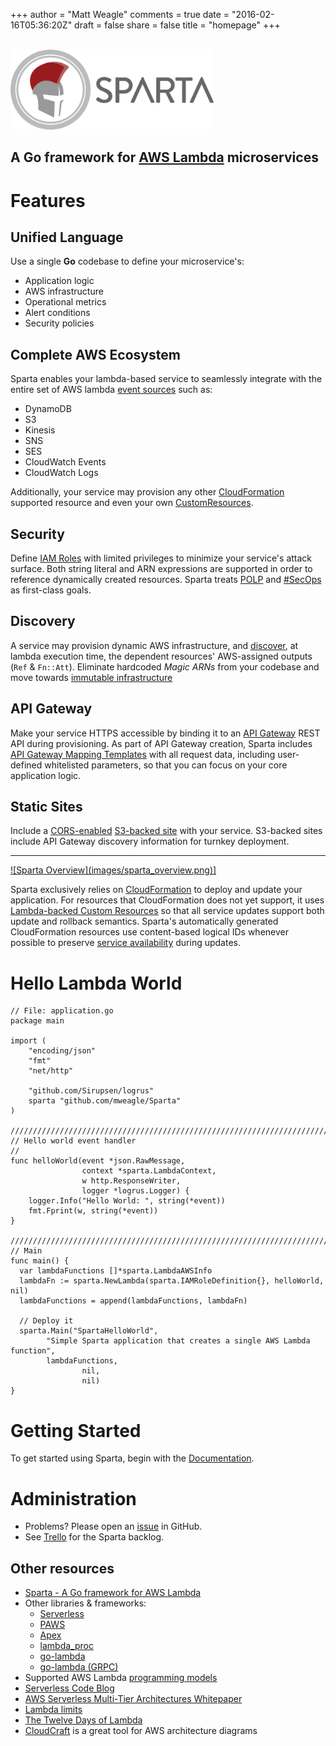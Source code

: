 +++
author = "Matt Weagle"
comments = true
date = "2016-02-16T05:36:20Z"
draft = false
share = false
title = "homepage"
+++

<br />
<div class="jumbotron">
<img src="images/SpartaLogoNoDomain.png" alt="Sparta shield" height="128">
<h2>A <b>Go</b> framework for <a href="https://aws.amazon.com/lambda">AWS Lambda</a> microservices</h2>
</div>

<h1>
Features
</h1>

<!-- Row 1 -->
<div class="row">
  <div class="col-lg-6">
     <h2>Unified Language</h2>
     <p>Use a single <b>Go</b> codebase to define your microservice's:
     <ul>
      <li>Application logic</li>
      <li>AWS infrastructure</li>
      <li>Operational metrics</li>
      <li>Alert conditions</li>
      <li>Security policies</li>
     </ul>
     </p>
  </div>
  <div class="col-lg-6">
     <h2>Complete AWS Ecosystem</h2>
     <p>Sparta enables your lambda-based service to seamlessly integrate with the entire set of AWS lambda <a href="http://docs.aws.amazon.com/lambda/latest/dg/intro-core-components.html">event sources</a> such as:
       <ul>
         <li>DynamoDB</li>
         <li>S3</li>
         <li>Kinesis</li>
         <li>SNS</li>
         <li>SES</li>
         <li>CloudWatch Events</li>
         <li>CloudWatch Logs</li>
       </ul>
       Additionally, your service may provision any other <a href="http://docs.aws.amazon.com/AWSCloudFormation/latest/UserGuide/aws-template-resource-type-ref.html">CloudFormation</a> supported resource and even your own <a href="http://gosparta.io/docs/custom_resources">CustomResources</a>.
      </p>
  </div>
 </div>

 <!-- Row 2 -->
 <div class="row">
  <div class="col-lg-6">
    <h2>Security</h2>
    <p>Define <a href="http://docs.aws.amazon.com/IAM/latest/UserGuide/reference_policies.html">IAM Roles</a> with limited privileges to minimize your service's attack surface.  Both string literal and ARN expressions are supported in order to reference dynamically created resources.  Sparta treats <a href="http://searchsecurity.techtarget.com/definition/principle-of-least-privilege-POLP">POLP</a> and <a href="https://twitter.com/hashtag/secops">#SecOps</a> as first-class goals.
    </p>
  </div>
  <div class="col-lg-6">
      <h2>Discovery</h2>
      <p>A service may provision dynamic AWS infrastructure, and <a href="http://gosparta.io/docs/eventsources">discover</a>, at lambda execution time, the dependent resources' AWS-assigned outputs (<code>Ref</code> &amp; <code>Fn::Att</code>).  Eliminate hardcoded <i>Magic ARNs</i> from your codebase and move towards <a href="http://chadfowler.com/2013/06/23/immutable-deployments.html">immutable infrastructure</a></p>
  </div>
</div>

<!-- Row 3 -->
<div class="row">
  <div class="col-lg-6">
    <h2>API Gateway</h2>
    <p>Make your service HTTPS accessible by binding it to an <a href="http://docs.aws.amazon.com/apigateway/latest/developerguide/welcome.html">API Gateway</a> REST API during provisioning.  As part of API Gateway creation, Sparta includes <a href="http://docs.aws.amazon.com/apigateway/latest/developerguide/api-gateway-mapping-template-reference.html">API Gateway Mapping Templates</a> with all request data, including user-defined whitelisted parameters, so that you can focus on your core application logic.</p>
 </div>
 <div class="col-lg-6">
    <h2>Static Sites</h2>
    <p>Include a <a href="http://docs.aws.amazon.com/AmazonS3/latest/dev/cors.html">CORS-enabled</a> <a href="http://docs.aws.amazon.com/AmazonS3/latest/dev/WebsiteHosting.html">S3-backed site</a> with your service.  S3-backed sites include API Gateway discovery information for turnkey deployment.</p>
 </div>
</div>

<hr />
<a href="https://cloudcraft.co/view/8571b3bc-76ef-48c1-8401-0b6ae1d36b4e?key=d44zi4j1pxj00000" rel="Sparta Arch">![Sparta Overview](images/sparta_overview.png)]</a>

Sparta exclusively relies on [CloudFormation](http://docs.aws.amazon.com/AWSCloudFormation/latest/UserGuide/Welcome.html) to deploy and update your application.  For resources that CloudFormation does not yet support, it uses [Lambda-backed Custom Resources](http://docs.aws.amazon.com/AWSCloudFormation/latest/UserGuide/template-custom-resources-lambda.html) so that all service updates support both update and rollback semantics.  Sparta's automatically generated CloudFormation resources use content-based logical IDs whenever possible to preserve [service availability](http://docs.aws.amazon.com/AWSCloudFormation/latest/UserGuide/using-cfn-updating-stacks.html) during updates.

# Hello Lambda World

```
// File: application.go
package main

import (
	"encoding/json"
	"fmt"
	"net/http"

	"github.com/Sirupsen/logrus"
	sparta "github.com/mweagle/Sparta"
)

////////////////////////////////////////////////////////////////////////////////
// Hello world event handler
//
func helloWorld(event *json.RawMessage,
              	context *sparta.LambdaContext,
              	w http.ResponseWriter,
              	logger *logrus.Logger) {
	logger.Info("Hello World: ", string(*event))
	fmt.Fprint(w, string(*event))
}

////////////////////////////////////////////////////////////////////////////////
// Main
func main() {
  var lambdaFunctions []*sparta.LambdaAWSInfo
  lambdaFn := sparta.NewLambda(sparta.IAMRoleDefinition{}, helloWorld, nil)
  lambdaFunctions = append(lambdaFunctions, lambdaFn)

  // Deploy it
  sparta.Main("SpartaHelloWorld",
		"Simple Sparta application that creates a single AWS Lambda function",
		lambdaFunctions,
                nil,
                nil)
}
```

# Getting Started

To get started using Sparta, begin with the [Documentation](./docs).

# Administration
  - Problems?  Please open an [issue](https://github.com/mweagle/Sparta/issues/new) in GitHub.
  - See [Trello](https://trello.com/b/WslDce70/sparta) for the Sparta backlog.

## Other resources

  * [Sparta - A Go framework for AWS Lambda](https://medium.com/@mweagle/a-go-framework-for-aws-lambda-ab14f0c42cb#.6gtlwe5vg)
  * Other libraries & frameworks:
    * [Serverless](https://github.com/serverless/serverless)
    * [PAWS](https://github.com/braahyan/PAWS)
    * [Apex](http://apex.run)
    * [lambda_proc](https://github.com/jasonmoo/lambda_proc)
    * [go-lambda](https://github.com/xlab/go-lambda)
    * [go-lambda (GRPC)](https://github.com/pilwon/go-lambda)
  * Supported AWS Lambda [programming models](http://docs.aws.amazon.com/lambda/latest/dg/programming-model-v2.html)
  * [Serverless Code Blog](https://serverlesscode.com)
  * [AWS Serverless Multi-Tier Architectures Whitepaper](https://d0.awsstatic.com/whitepapers/AWS_Serverless_Multi-Tier_Architectures.pdf)
  * [Lambda limits](http://docs.aws.amazon.com/lambda/latest/dg/limits.html)
  * [The Twelve Days of Lambda](https://aws.amazon.com/blogs/compute/the-twelve-days-of-lambda/)
  * [CloudCraft](http://cloudcraft.co) is a great tool for AWS architecture diagrams
